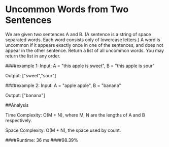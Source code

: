 # Uncommon Words from Two Sentences

We are given two sentences A and B.  (A sentence is a string of space separated words.  Each word consists only of lowercase letters.) A word is uncommon if it appears exactly once in one of the sentences, and does not appear in the other sentence.
Return a list of all uncommon words. You may return the list in any order.


####example 1:
Input: A = "this apple is sweet", B = "this apple is sour"

Output: ["sweet","sour"]

####example 2:
Input: A = "apple apple", B = "banana"

Output: ["banana"]

##Analysis

Time Complexity: O(M + N), where M, N are the lengths of A and B respectively.

Space Complexity: O(M + N), the space used by count.


####Runtime: 36 ms
####98.39%